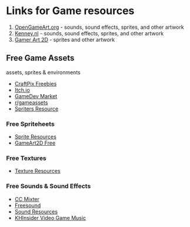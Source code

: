 # Links for Game resources

1. [OpenGameArt.org] - sounds, sound effects, sprites, and other artwork
2. [Kenney.nl] - sounds, sound effects, sprites, and other artwork
3. [Gamer Art 2D] - sprites and other artwork

## Free Game Assets

assets, sprites & environments

* [CraftPix Freebies]
* [Itch.io]
* [GameDev Market]
* [r/gameassets]
* [Spriters Resource]

### Free Spriteheets

* [Sprite Resources]
* [GameArt2D Free]

### Free Textures

* [Texture Resources]

### Free Sounds & Sound Effects

* [CC Mixter]
* [Freesound]
* [Sound Resources]
* [KHInsider Video Game Music]

[OpenGameArt.org]: https://opengameart.org/
[Kenney.nl]: https://kenney.nl/
[Gamer Art 2D]: https://www.gameart2d.com/
[CC Mixter]: http://ccmixter.org/
[Freesound]: https://freesound.org/
[Sprite Resources]: https://www.spriters-resource.com/
[r/gameassets]: https://www.reddit.com/r/gameassets/
[Texture Resources]: https://www.textures-resource.com/
[Sound Resources]: https://www.sounds-resource.com/
[GameArt2D Free]: https://www.gameart2d.com/freebies.html
[CraftPix Freebies]: https://craftpix.net/freebies/
[Itch.io]: https://itch.io/game-assets/free
[KHInsider Video Game Music]: https://downloads.khinsider.com/
[GameDev Market]: https://www.gamedevmarket.net/
[Spriters Resource]: https://www.spriters-resource.com/
